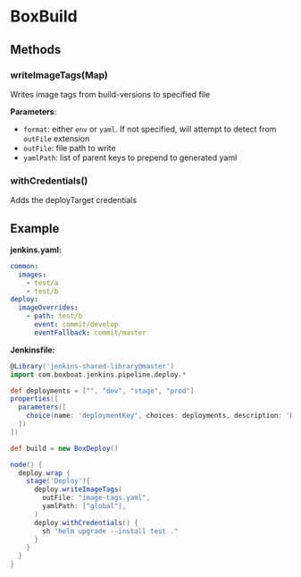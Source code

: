 # BoxBuild

## Methods

### writeImageTags(Map)

Writes image tags from build-versions to specified file

**Parameters**:
- `format`: either `env` or `yaml`.  If not specified, will attempt to detect from `outFile` extension
- `outFile`: file path to write
- `yamlPath`: list of parent keys to prepend to generated yaml

### withCredentials()

Adds the deployTarget credentials

## Example

**jenkins.yaml:**

```yaml
common:
  images:
    - test/a
    - test/b
deploy:
  imageOverrides:
    - path: test/b
      event: commit/develop
      eventFallback: commit/master
```

**Jenkinsfile:**

```groovy
@Library('jenkins-shared-library@master')
import com.boxboat.jenkins.pipeline.deploy.*

def deployments = ["", "dev", "stage", "prod"]
properties([
  parameters([
    choice(name: 'deploymentKey', choices: deployments, description: 'Deployment', defaultValue: '')
  ])
])

def build = new BoxDeploy()

node() {
  deploy.wrap {
    stage('Deploy'){
      deploy.writeImageTags(
        outFile: "image-tags.yaml",
        yamlPath: ["global"],
      )
      deploy.withCredentials() {
        sh "helm upgrade --install test ."
      }
    }
  }
}
```
